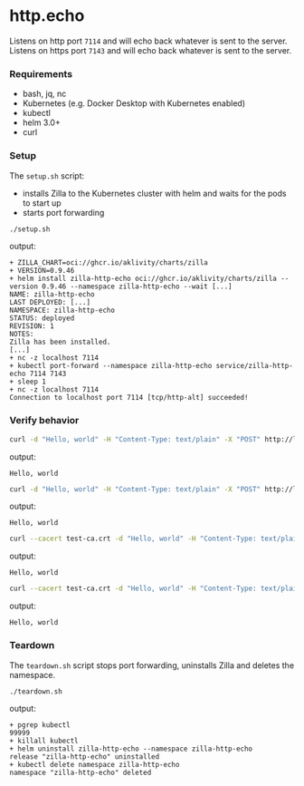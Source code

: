 # http.echo

Listens on http port `7114` and will echo back whatever is sent to the server.
Listens on https port `7143` and will echo back whatever is sent to the server.

### Requirements

- bash, jq, nc
- Kubernetes (e.g. Docker Desktop with Kubernetes enabled)
- kubectl
- helm 3.0+
- curl

### Setup

The `setup.sh` script:

- installs Zilla to the Kubernetes cluster with helm and waits for the pods to start up
- starts port forwarding

```bash
./setup.sh
```

output:

```text
+ ZILLA_CHART=oci://ghcr.io/aklivity/charts/zilla
+ VERSION=0.9.46
+ helm install zilla-http-echo oci://ghcr.io/aklivity/charts/zilla --version 0.9.46 --namespace zilla-http-echo --wait [...]
NAME: zilla-http-echo
LAST DEPLOYED: [...]
NAMESPACE: zilla-http-echo
STATUS: deployed
REVISION: 1
NOTES:
Zilla has been installed.
[...]
+ nc -z localhost 7114
+ kubectl port-forward --namespace zilla-http-echo service/zilla-http-echo 7114 7143
+ sleep 1
+ nc -z localhost 7114
Connection to localhost port 7114 [tcp/http-alt] succeeded!
```

### Verify behavior

```bash
curl -d "Hello, world" -H "Content-Type: text/plain" -X "POST" http://localhost:7114/
```

output:

```text
Hello, world
```

```bash
curl -d "Hello, world" -H "Content-Type: text/plain" -X "POST" http://localhost:7114/ --http2-prior-knowledge
```

output:

```text
Hello, world
```

```bash
curl --cacert test-ca.crt -d "Hello, world" -H "Content-Type: text/plain" -X "POST" https://localhost:7143/ --http1.1
```

output:

```text
Hello, world
```

```bash
curl --cacert test-ca.crt -d "Hello, world" -H "Content-Type: text/plain" -X "POST" https://localhost:7143/ --http2
```

output:

```text
Hello, world
```

### Teardown

The `teardown.sh` script stops port forwarding, uninstalls Zilla and deletes the namespace.

```bash
./teardown.sh
```

output:

```text
+ pgrep kubectl
99999
+ killall kubectl
+ helm uninstall zilla-http-echo --namespace zilla-http-echo
release "zilla-http-echo" uninstalled
+ kubectl delete namespace zilla-http-echo
namespace "zilla-http-echo" deleted
```
